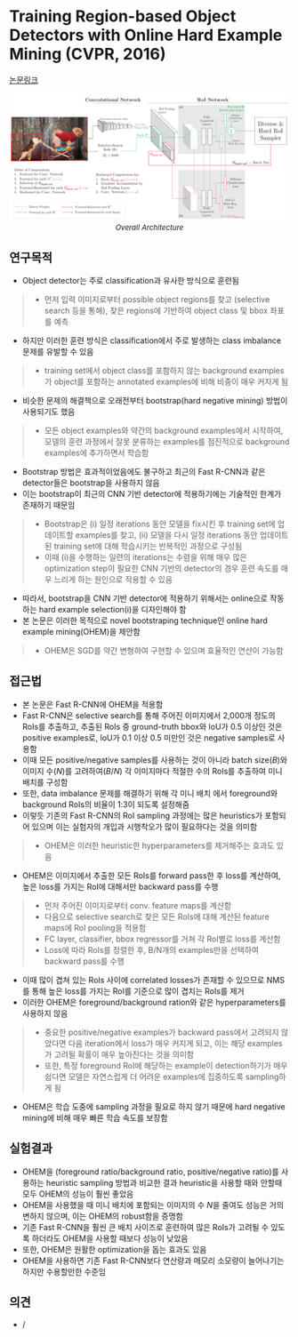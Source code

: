 # Training Region-based Object Detectors with Online Hard Example Mining (CVPR, 2016)

[논문링크](https://www.cv-foundation.org/openaccess/content_cvpr_2016/html/Shrivastava_Training_Region-Based_Object_CVPR_2016_paper.html)

<p align="center">
    <img width="800" alt='fig1' src="./img/02_16_01.png?raw=true"></br>
    <em><font size=2>Overall Architecture</font></em>
</p>

## 연구목적
- Object detector는 주로 classification과 유사한 방식으로 훈련됨
> - 먼저 입력 이미지로부터 possible object regions를 찾고 (selective search 등을 통해), 찾은 regions에 기반하여 object class 및 bbox 좌표를 예측
- 하지만 이러한 훈련 방식은 classification에서 주로 발생하는 class imbalance 문제를 유발할 수 있음
> - training set에서 object class를 포함하지 않는 background examples가 object를 포함하는 annotated examples에 비해 비중이 매우 커지게 됨
- 비슷한 문제의 해결책으로 오래전부터 bootstrap(hard negative mining) 방법이 사용되기도 했음
> - 모든 object examples와 약간의 background examples에서 시작하여, 모델의 훈련 과정에서 잘못 분류하는 examples를 점진적으로 background examples에 추가하면서 학습함
- Bootstrap 방법은 효과적이었음에도 불구하고 최근의 Fast R-CNN과 같은 detector들은 bootstrap을 사용하지 않음
- 이는 bootstrap이 최근의 CNN 기반 detector에 적용하기에는 기술적인 한계가 존재하기 때문임
> - Bootstrap은 (i) 일정 iterations 동안 모델을 fix시킨 후 training set에 업데이트할 examples를 찾고, (ii) 모델을 다시 일정 iterations 동안 업데이트된 training set에 대해 학습시키는 반복적인 과정으로 구성됨
> - 이때 (i)을 수행하는 일련의 iterations는 수렴을 위해 매우 많은 optimization step이 필요한 CNN 기반의 detector의 경우 훈련 속도를 매우 느리게 하는 원인으로 작용할 수 있음
- 따라서, bootstrap을 CNN 기반 detector에 적용하기 위해서는 online으로 작동하는 hard example selection(i)을 디자인해야 함
- 본 논문은 이러한 목적으로 novel bootstraping technique인 online hard example mining(OHEM)을 제안함
> - OHEM은 SGD를 약간 변형하여 구현할 수 있으며 효율적인 연산이 가능함

## 접근법
- 본 논문은 Fast R-CNN에 OHEM을 적용함
- Fast R-CNN은 selective search를 통해 주어진 이미지에서 2,000개 정도의 RoIs를 추출하고, 추출된 RoIs 중 ground-truth bbox와 IoU가 0.5 이상인 것은 positive examples로, IoU가 0.1 이상 0.5 미만인 것은 negative samples로 사용함
- 이때 모든 positive/negative samples를 사용하는 것이 아니라 batch size($B$)와 이미지 수($N$)를 고려하여($B/N$) 각 이미지마다 적절한 수의 RoIs를 추출하여 미니 배치를 구성함
- 또한, data imbalance 문제를 해결하기 위해 각 미니 배치 에서 foreground와 background RoIs의 비율이 1:3이 되도록 설정해줌
- 이렇듯 기존의 Fast R-CNN의 RoI sampling 과정에는 많은 heuristics가 포함되어 있으며 이는 실험자의 개입과 시행착오가 많이 필요하다는 것을 의미함
> - OHEM은 이러한 heuristic한 hyperparameters를 제거해주는 효과도 있음
- OHEM은 이미지에서 추출한 모든 RoIs를 forward pass한 후 loss를 계산하여, 높은 loss를 가지는 RoI에 대해서만 backward pass를 수행
> - 먼저 주어진 이미지로부터 conv. feature maps를 계산함
> - 다음으로 selective search로 찾은 모든 RoIs에 대해 계산된 feature maps에 RoI pooling을 적용함
> - FC layer, classifier, bbox regressor를 거쳐 각 RoI별로 loss를 계산함
> - Loss에 따라 RoIs를 정렬한 후, B/N개의 examples만을 선택하여 backward pass를 수행
- 이때 많이 겹쳐 있는 RoIs 사이에 correlated losses가 존재할 수 있으므로 NMS를 통해 높은 loss를 가지는 RoI를 기준으로 많이 겹치는 RoIs를 제거
- 이러한 OHEM은 foreground/background ration와 같은 hyperparameters를 사용하지 않음
> - 중요한 positive/negative examples가 backward pass에서 고려되지 않았다면 다음 iteration에서 loss가 매우 커지게 되고, 이는 해당 examples가 고려될 확률이 매우 높아진다는 것을 의미함
> - 또한, 특정 foreground RoI에 해당하는 example이 detection하기가 매우 쉽다면 모델은 자연스럽게 더 어려운 examples에 집중하도록 sampling하게 됨 
- OHEM은 학습 도중에 sampling 과정을 필요로 하지 않기 때문에 hard negative mining에 비해 매우 빠른 학습 속도를 보장함

## 실험결과
- OHEM을 (foreground ratio/background ratio, positive/negative ratio)를 사용하는 heuristic sampling 방법과 비교한 결과 heuristic을 사용할 때와 안할때 모두 OHEM의 성능이 훨씬 좋았음
- OHEM을 사용했을 때 미니 배치에 포함되는 이미지의 수 $N$을 줄여도 성능은 거의 변하지 않으며, 이는 OHEM의 robust함을 증명함
- 기존 Fast R-CNN을 훨씬 큰 배치 사이즈로 훈련하여 많은 RoIs가 고려될 수 있도록 하더라도 OHEM을 사용할 때보다 성능이 낮았음
- 또한, OHEM은 원활한 optimization을 돕는 효과도 있음
- OHEM을 사용하면 기존 Fast R-CNN보다 연산량과 메모리 소모량이 늘어나기는 하지만 수용할만한 수준임

## 의견
- / 